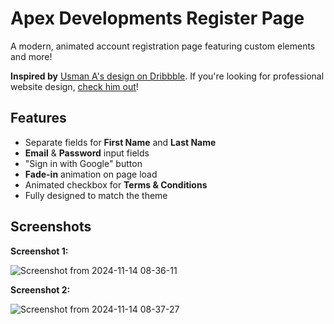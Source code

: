# Apex Developments Register Page

A modern, animated account registration page featuring custom elements and more!

**Inspired by** [Usman A's design on Dribbble](https://dribbble.com/shots/24552589-Login-Sign-up-Dark-Mode-UI-UX-Design). If you're looking for professional website design, [check him out](https://dribbble.com/shots/24552589-Login-Sign-up-Dark-Mode-UI-UX-Design)!

## Features
- Separate fields for **First Name** and **Last Name**
- **Email** & **Password** input fields
- "Sign in with Google" button
- **Fade-in** animation on page load
- Animated checkbox for **Terms & Conditions**
- Fully designed to match the theme

## Screenshots

**Screenshot 1:**

![Screenshot from 2024-11-14 08-36-11](https://github.com/user-attachments/assets/18b3aa97-cae7-490b-942b-da4e583931c3)

**Screenshot 2:**

![Screenshot from 2024-11-14 08-37-27](https://github.com/user-attachments/assets/a5c15503-8728-4291-afa8-1c799b8a75a7)
